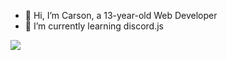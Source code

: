 - 👋 Hi, I’m Carson, a 13-year-old Web Developer
- 🌱 I’m currently learning discord.js

<img align="left" src="https://github-readme-stats.vercel.app/api?username=CodingByCarson&show_icons=true&hide_border=true&theme=dark" />
